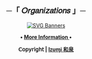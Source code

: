 <div align="center">
<h2 align="center">
    ─「 𝑂𝑟𝑔𝑎𝑛𝑖𝑧𝑎𝑡𝑖𝑜𝑛𝑠 」─
</h2>

[![SVG Banners](https://svg-banners.vercel.app/api?type=textBox&text1=Lazy%20Developers&width=800&height=400)](https://github.com/Al3x-GitHub)

</h2><b>
<p align="center"> •
    <a href="https://github.com/ikx7a/Organizations/tree/main/GitHub"> More Information </a> •
    </a></h2></p>

**𝖢𝗈𝗉𝗒𝗋𝗂𝗀𝗁𝗍 |** [**Iᴢυɱi 和泉**](https://github.com/ikx7a)

</div>


